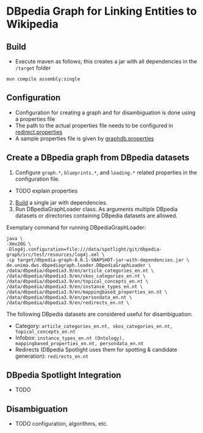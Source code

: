 # DBpedia Graph for Linking Entities to Wikipedia

## Build
- Execute maven as follows; this creates a jar with all dependencies in the ```/target``` folder

```
mvn compile assembly:single
```

## Configuration
- Configuration for creating a graph and for disambiguation is done using a properties file
- The path to the actual properties file needs to be configured in [redirect.properties](https://github.com/bernhardschaefer/dbpedia-graph/blob/master/src/main/resources/redirect.properties)
- A sample properties file is given by [graphdb.properties](https://github.com/bernhardschaefer/dbpedia-graph/blob/master/src/main/resources/graphdb.properties)

## Create a DBpedia graph from DBpedia datasets
1. Configure ```graph.*```, ```blueprints.*```, and ```loading.*``` related properties in the configuration file.
  - TODO explain properties
2. [Build](#build) a single jar with dependencies. 
3. Run DBpediaGraphLoader class. As arguments multiple DBpedia datasets or directories containing DBpedia datasets are allowed.

Exemplary command for running DBpediaGraphLoader:

```
java \
-Xmx20G \
-Dlog4j.configuration=file:///data/spotlight/git/dbpedia-graph/src/test/resources/log4j.xml \
-cp target/dbpedia-graph-0.0.1-SNAPSHOT-jar-with-dependencies.jar \
de.unima.dws.dbpediagraph.loader.DBpediaGraphLoader \
/data/dbpedia/dbpedia3.9/en/article_categories_en.nt \
/data/dbpedia/dbpedia3.9/en/skos_categories_en.nt \
/data/dbpedia/dbpedia3.9/en/topical_concepts_en.nt \
/data/dbpedia/dbpedia3.9/en/instance_types_en.nt \
/data/dbpedia/dbpedia3.9/en/mappingbased_properties_en.nt \
/data/dbpedia/dbpedia3.9/en/persondata_en.nt \
/data/dbpedia/dbpedia3.9/en/redirects_en.nt \
```

The following DBpedia datasets are considered useful for disambiguation:

- Category: ```article_categories_en.nt, skos_categories_en.nt, topical_concepts_en.nt```
- Infobox: ```instance_types_en.nt (Ontology), mappingbased_properties_en.nt, persondata_en.nt```
- Redirects (DBpedia Spotlight uses them for spotting & candidate generation): ```redirects_en.nt```

## DBpedia Spotlight Integration
- TODO

## Disambiguation
- TODO configuration, algorithms, etc. 
